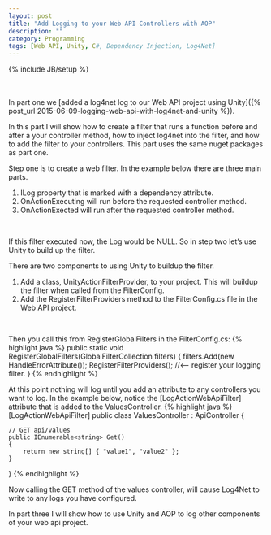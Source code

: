 ```yaml
---
layout: post
title: "Add Logging to your Web API Controllers with AOP"
description: ""
category: Programming
tags: [Web API, Unity, C#, Dependency Injection, Log4Net]
---
```

{% include JB/setup %}

<br/><br/>
In part one we [added a log4net log to our Web API project using Unity]({% post_url 2015-06-09-logging-web-api-with-log4net-and-unity %}).

In this part I will show how to create a filter that runs a function before and after a your controller method, how to inject log4net into the filter, and how to add the filter to your controllers. This part uses the same nuget packages as part one.

Step one is to create a web filter. In the example below there are three main parts.

1. ILog property that is marked with a dependency attribute.
2. OnActionExecuting will run before the requested controller method.
3. OnActionExected will run after the requested controller method.  
<br>

<script src="https://gist.github.com/davidbreyer/ff2bc4bfd0d8fd4131fc.js"></script>

If this filter executed now, the Log would be NULL. So in step two let’s use Unity to build up the filter. 

There are two components to using Unity to buildup the filter.

1. Add a class, UnityActionFilterProvider, to your project. This will buildup the filter when called from the FilterConfig.
2. Add the RegisterFilterProviders method to the FilterConfig.cs file in the Web API project.
<br>
<script src="https://gist.github.com/davidbreyer/973a5377debc079a6f15.js"></script>        

Then you call this from RegisterGlobalFilters in the FilterConfig.cs:
{% highlight java %}
public static void RegisterGlobalFilters(GlobalFilterCollection filters)
{
    filters.Add(new HandleErrorAttribute());
    RegisterFilterProviders(); //<-- register your logging filter.
}
{% endhighlight %}

At this point nothing will log until you add an attribute to any controllers you want to log. In the example below, notice the [LogActionWebApiFilter] attribute that is added to the ValuesController.
{% highlight java %}
[LogActionWebApiFilter]
public class ValuesController : ApiController
{
        
	// GET api/values
    public IEnumerable<string> Get()
    {
    	return new string[] { "value1", "value2" };
    }
}
{% endhighlight %}

Now calling the GET method of the values controller, will cause Log4Net to write to any logs you have configured.

In part three I will show how to use Unity and AOP to log other components of your web api project.
